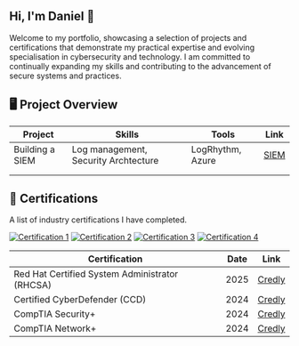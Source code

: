 ## Hi, I'm Daniel 👋

Welcome to my portfolio, showcasing a selection of projects and certifications that demonstrate my practical expertise and evolving specialisation in cybersecurity and technology. I am committed to continually expanding my skills and contributing to the advancement of secure systems and practices.


## 🖥️ Project Overview 
|     Project     |                 Skills                |     Tools       |      Link       |
| --------------- | ------------------------------------- | --------------- | --------------- |
| Building a SIEM | Log management, Security Archtecture  | LogRhythm, Azure|  <a href="[https://google.com]https://github.com/iMentorYT/SIEM/tree/main">SIEM</a>   |
|                 |                                       |                 |                 |
|                 |                                       |                 |                 |


## :pencil: Certifications 
A list of industry certifications I have completed.

[![Certification 1](https://images.credly.com/size/110x110/images/572de0ba-2c59-4816-a59d-b0e1687e45ee/image.png)](https://www.credly.com/badges/ca00bded-2505-4420-bfe3-92520ddf6afe/public_url)
[![Certification 2](https://images.credly.com/size/110x110/images/892ffd98-b098-46f4-8315-89f78d03f950/image.png)](https://www.credly.com/badges/c6ac6085-f257-4f28-aedb-3066295089d7/public_url)
[![Certification 3](https://images.credly.com/size/110x110/images/80d8a06a-c384-42bf-ad36-db81bce5adce/blob)](https://www.credly.com/badges/a337e555-b19b-4a24-8da6-ae286d8b2494/public_url)
[![Certification 4](https://images.credly.com/size/110x110/images/c70ba73e-3c8a-46fa-9d60-4a9af94ad662/blob)](https://www.credly.com/badges/18a0d633-4a08-4fe3-8d54-044d64b5ed9e/public_url)


|     Certification     |               Date               |     Link       |
| --------------------  | -------------------------------------- | ---------------| 
| Red Hat Certified System Administrator (RHCSA)     |                2025                |     <a href="https://www.credly.com/badges/ca00bded-2505-4420-bfe3-92520ddf6afe/public_url">Credly</a>        | 
| Certified CyberDefender (CCD) |        2024                |    <a href="https://www.credly.com/badges/c6ac6085-f257-4f28-aedb-3066295089d7/public_url">Credly</a>         |
| CompTIA Security+     |                2024                |     <a href="https://www.credly.com/badges/a337e555-b19b-4a24-8da6-ae286d8b2494/public_url">Credly</a>        | 
| CompTIA Network+     |                2024                |     <a href="https://www.credly.com/badges/18a0d633-4a08-4fe3-8d54-044d64b5ed9e/public_url">Credly</a>        | 











<!--
**danielseb/danielseb** is a ✨ _special_ ✨ repository because its `README.md` (this file) appears on your GitHub profile.

Here are some ideas to get you started:

- 🔭 I’m currently working on ...
- 🌱 I’m currently learning ...
- 👯 I’m looking to collaborate on ...
- 🤔 I’m looking for help with ...
- 💬 Ask me about ...
- 📫 How to reach me: ...
- 😄 Pronouns: ...
- ⚡ Fun fact: ...
-->

